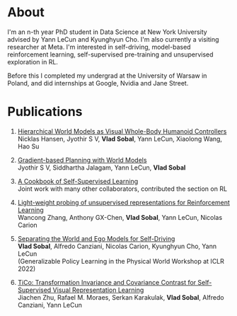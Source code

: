 # About
I'm an n-th year PhD student in Data Science at New York University advised by Yann LeCun and Kyunghyun Cho. 
I'm also currently a visiting researcher at Meta.
I'm interested in self-driving, model-based reinforcement learning, self-supervised pre-training and unsupervised exploration in RL.

Before this I completed my undergrad at the University of Warsaw in Poland,
and did internships at Google, Nvidia and Jane Street.

# Publications
1. [Hierarchical World Models as Visual Whole-Body Humanoid Controllers](https://arxiv.org/pdf/2405.18418)\
    Nicklas Hansen, Jyothir S V, **Vlad Sobal**, Yann LeCun, Xiaolong Wang, Hao Su

2. [Gradient-based Planning with World Models](https://arxiv.org/pdf/2312.17227)\
    Jyothir S V, Siddhartha Jalagam, Yann LeCun, **Vlad Sobal**

3. [A Cookbook of Self-Supervised Learning](https://arxiv.org/abs/2304.12210)\
    Joint work with many other collaborators, contributed the section on RL
   
3. [Light-weight probing of unsupervised representations for Reinforcement Learning](https://arxiv.org/abs/2208.12345)\
   Wancong Zhang, Anthony GX-Chen, **Vlad Sobal**, Yann LeCun, Nicolas Carion

4. [Separating the World and Ego Models for Self-Driving](https://arxiv.org/abs/2204.07184)\
   **Vlad Sobal**, Alfredo Canziani, Nicolas Carion, Kyunghyun Cho, Yann LeCun\
   (Generalizable Policy Learning in the Physical World Workshop at ICLR 2022)
   
5. [TiCo: Transformation Invariance and Covariance Contrast for Self-Supervised Visual Representation Learning](https://arxiv.org/abs/2206.10698)\
   Jiachen Zhu, Rafael M. Moraes, Serkan Karakulak, **Vlad Sobal**, Alfredo Canziani, Yann LeCun
